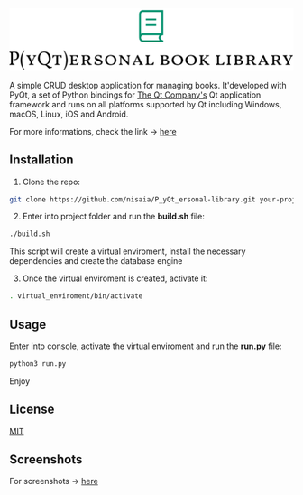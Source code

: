 ![logo](assets/screens/logo_large.png)

A simple CRUD desktop application for managing books. It'developed with PyQt, a set of Python bindings for [The Qt Company's](https://www.qt.io/) Qt application framework and runs on all platforms supported by Qt including Windows, macOS, Linux, iOS and Android.

For more informations, check the link -> [here](https://riverbankcomputing.com/software/pyqt)

## Installation

1. Clone the repo:

```bash
git clone https://github.com/nisaia/P_yQt_ersonal-library.git your-project-name
```

2. Enter into project folder and run the **build.sh** file:

```bash
./build.sh
```

This script will create a virtual enviroment, install the necessary dependencies and create the database engine

3. Once the virtual enviroment is created, activate it:

```bash
. virtual_enviroment/bin/activate
```

## Usage

Enter into console, activate the virtual enviroment and run the **run.py** file:

```bash
python3 run.py
```

Enjoy

## License
[MIT](https://choosealicense.com/licenses/mit/)

## Screenshots

For screenshots -> [here](assets/screens/README.md)